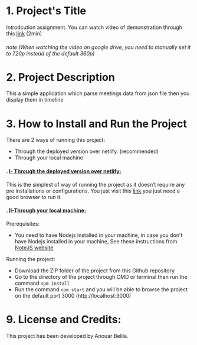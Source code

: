 # 1. Project's Title
Introdcution assignment. You can watch video of demonstration through this [link](https://drive.google.com/file/d/1h1mhSJXz20XJQGNULhkttyPBltDl8IM-/view?usp=sharing) (2min)

###### note (When watching the video on google drive, you need to manually set it to 720p instead of the default 360p)

# 2. Project Description

This a simple application which parse meetings data from json file then you display them in timeline 

# 3. How to Install and Run the Project
There are 2 ways of running this project:

* Through the deployed version over netlify. (recommended)
* Through your local machine 

 #### . <u>I- Through the deployed version over netlify:</u> 


This is the simplest of way of running the project as it doesn’t require any pre installations or configurations. You just visit this [link](https://anouar-deployment.netlify.app/) you just need a good browser to run it.

 #### . <u>II-Through your local machine:</u> 

  Prerequisites:
  - You need to have Nodejs installed in your machine, in case you don’t have Nodejs  installed in your machine, See these instructions from [NoteJS website](https://nodejs.org/en/).<br/>

  Running the project:
- Download the ZIP folder of the project from this Github repository  
- Go to the directory of the project through CMD or terminal then run the command ``` npm install ```
- Run the command ``` npm start ``` and you will be able to browse the project on the default port 3000 (http://localhost:3000)

# 9. License and Credits:
This project has been developed by Anouar Belila.